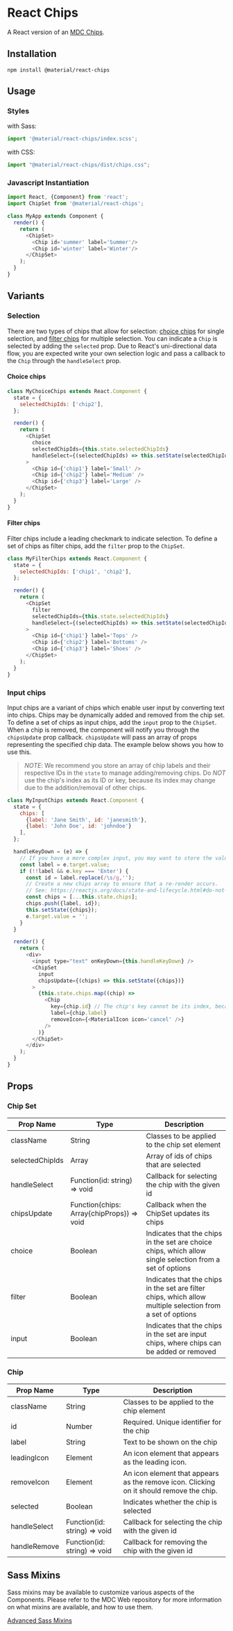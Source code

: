 # React Chips

A React version of an [MDC Chips](https://github.com/material-components/material-components-web/tree/master/packages/mdc-chips).

## Installation

```
npm install @material/react-chips
```

## Usage

### Styles

with Sass:
```js
import '@material/react-chips/index.scss';
```

with CSS:
```js
import "@material/react-chips/dist/chips.css";
```

### Javascript Instantiation

```js
import React, {Component} from 'react';
import ChipSet from '@material/react-chips';

class MyApp extends Component {
  render() {
    return (
      <ChipSet>
        <Chip id='summer' label='Summer'/>
        <Chip id='winter' label='Winter'/>
      </ChipSet>
    );
  }
}
```

## Variants

### Selection

There are two types of chips that allow for selection: [choice chips](https://material.io/design/components/chips.html#choice-chips) for single selection, and [filter chips](https://material.io/design/components/chips.html#filter-chips) for multiple selection. You can indicate a `Chip` is selected by adding the `selected` prop. Due to React's uni-directional data flow, you are expected write your own selection logic and pass a callback to the `Chip` through the `handleSelect` prop.

#### Choice chips

```js
class MyChoiceChips extends React.Component {
  state = {
    selectedChipIds: ['chip2'],
  };

  render() {
    return (
      <ChipSet
        choice
        selectedChipIds={this.state.selectedChipIds}
        handleSelect={(selectedChipIds) => this.setState(selectedChipIds)}
      >
        <Chip id={'chip1'} label='Small' />
        <Chip id={'chip2'} label='Medium' />
        <Chip id={'chip3'} label='Large' />
      </ChipSet>
    );
  }
}
```

#### Filter chips

Filter chips include a leading checkmark to indicate selection. To define a set of chips as filter chips, add the `filter` prop to the `ChipSet`.

```js
class MyFilterChips extends React.Component {
  state = {
    selectedChipIds: ['chip1', 'chip2'],
  };

  render() {
    return (
      <ChipSet
        filter
        selectedChipIds={this.state.selectedChipIds}
        handleSelect={(selectedChipIds) => this.setState(selectedChipIds)}
      >
        <Chip id={'chip1'} label='Tops' />
        <Chip id={'chip2'} label='Bottoms' />
        <Chip id={'chip3'} label='Shoes' />
      </ChipSet>
    );
  }
}
```

### Input chips

Input chips are a variant of chips which enable user input by converting text into chips. Chips may be dynamically added and removed from the chip set. To define a set of chips as input chips, add the `input` prop to the `ChipSet`. When a chip is removed, the component will notify you through the `chipsUpdate` prop callback. `chipsUpdate` will pass an array of props representing the specified chip data. The example below shows you how to use this.

> _NOTE_: We recommend you store an array of chip labels and their respective IDs in the `state` to manage adding/removing chips. Do _NOT_ use the chip's index as its ID or key, because its index may change due to the addition/removal of other chips.

```js
class MyInputChips extends React.Component {
  state = {
    chips: [
      {label: 'Jane Smith', id: 'janesmith'},
      {label: 'John Doe', id: 'johndoe'}
    ],
  };

  handleKeyDown = (e) => {
    // If you have a more complex input, you may want to store the value in the state.
    const label = e.target.value;
    if (!!label && e.key === 'Enter') {
      const id = label.replace(/\s/g,'');
      // Create a new chips array to ensure that a re-render occurs.
      // See: https://reactjs.org/docs/state-and-lifecycle.html#do-not-modify-state-directly
      const chips = [...this.state.chips];
      chips.push({label, id});
      this.setState({chips});
      e.target.value = '';
    }
  }

  render() {
    return (
      <div>
        <input type="text" onKeyDown={this.handleKeyDown} />
        <ChipSet
          input
          chipsUpdate={(chips) => this.setState({chips})}
        >
          {this.state.chips.map((chip) =>
            <Chip
              key={chip.id} // The chip's key cannot be its index, because its index may change.
              label={chip.label}
              removeIcon={<MaterialIcon icon='cancel' />}
            />
          )}
        </ChipSet>
      </div>
    );
  }
}
```

## Props

### Chip Set

Prop Name | Type | Description
--- | --- | ---
className | String | Classes to be applied to the chip set element
selectedChipIds | Array | Array of ids of chips that are selected
handleSelect | Function(id: string) => void | Callback for selecting the chip with the given id
chipsUpdate | Function(chips: Array{chipProps}) => void | Callback when the ChipSet updates its chips
choice | Boolean | Indicates that the chips in the set are choice chips, which allow single selection from a set of options
filter | Boolean | Indicates that the chips in the set are filter chips, which allow multiple selection from a set of options
input | Boolean | Indicates that the chips in the set are input chips, where chips can be added or removed


### Chip

Prop Name | Type | Description
--- | --- | ---
className | String | Classes to be applied to the chip element
id | Number | Required. Unique identifier for the chip
label | String | Text to be shown on the chip
leadingIcon | Element | An icon element that appears as the leading icon.
removeIcon | Element | An icon element that appears as the remove icon. Clicking on it should remove the chip.
selected | Boolean | Indicates whether the chip is selected
handleSelect | Function(id: string) => void | Callback for selecting the chip with the given id
handleRemove | Function(id: string) => void | Callback for removing the chip with the given id

## Sass Mixins

Sass mixins may be available to customize various aspects of the Components. Please refer to the
MDC Web repository for more information on what mixins are available, and how to use them.

[Advanced Sass Mixins](https://github.com/material-components/material-components-web/blob/master/packages/mdc-chips/README.md#sass-mixins)
